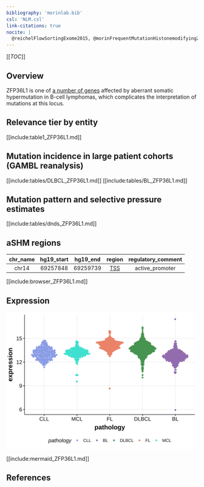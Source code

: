 ```yaml
---
bibliography: 'morinlab.bib'
csl: 'NLM.csl'
link-citations: true
nocite: |
  @reichelFlowSortingExome2015, @morinFrequentMutationHistonemodifying2011, @paneaWholeGenomeLandscape2019, 
---
```

[[_TOC_]]

## Overview
ZFP36L1 is one of [a number of genes](https://github.com/morinlab/LLMPP/wiki/ashm) affected by aberrant somatic hypermutation in B-cell lymphomas, which complicates the interpretation of mutations at this locus.


## Relevance tier by entity

[[include:table1_ZFP36L1.md]]

## Mutation incidence in large patient cohorts (GAMBL reanalysis)

[[include:tables/DLBCL_ZFP36L1.md]]
[[include:tables/BL_ZFP36L1.md]]

## Mutation pattern and selective pressure estimates

[[include:tables/dnds_ZFP36L1.md]]

## aSHM regions

|chr_name|hg19_start|hg19_end|region                                                                                    |regulatory_comment|
|:--------:|:----------:|:--------:|:------------------------------------------------------------------------------------------:|:------------------:|
|chr14   |69257848  |69259739|[TSS](https://genome.ucsc.edu/s/rdmorin/GAMBL%20hg19?position=chr14%3A69257848%2D69259739)|active_promoter   |


[[include:browser_ZFP36L1.md]]

## Expression
![](images/gene_expression/ZFP36L1_by_pathology.svg)

[[include:mermaid_ZFP36L1.md]]

## References

<!-- DLBCL: morinFrequentMutationHistonemodifying2011 -->
<!-- PMBL: reichelFlowSortingExome2015a -->
<!-- BL: paneaWholeGenomeLandscape2019 -->
<!-- ORIGIN: morinFrequentMutationHistonemodifying2011 -->
